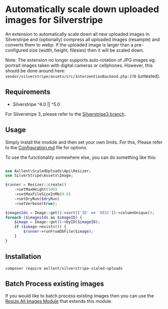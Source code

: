 # Automatically scale down uploaded images for Silverstripe

An extension to automatically scale down all new uploaded images in Silverstripe and (optionally) compress all uploaded images (resample) and converts them to webp. 
If the uploaded image is larger than a pre-configured size (width, height, filesies) then it will be scaled down. 

Note: The extension no longer supports auto-rotation of JPG images eg: portrait images taken with digital cameras or cellphones. 
However, this should be done around here:  `vendor/silverstripe/assets/src/InterventionBackend.php:278` (untested). 

## Requirements

- Silverstripe ^4.0 || ^5.0

For Silverstripe 3, please refer to the [Silverstripe3 branch](https://github.com/axllent/silverstripe-scaled-uploads/tree/silverstripe3).

## Usage

Simply install the module and then set your own limits. For this, Please refer to the [Configuration.md](docs/en/Configuration.md) file for options.

To use the functionality somewhere else, you can do something like this:
```php

use Axllent\ScaledUploads\Api\Resizer;
use SilverStripe\Assets\Image;

$runner = Resizer::create()
    ->setMaxHeight(100)
    ->setMaxFileSizeInMb(0.6)
    ->setDryRun($dryRun)
    ->setVerbose(true);

$imagesIds = Image::get()->sort(['ID' => 'DESC'])->columnUnique();
foreach ($imagesIds as $imageID) {
    $image = Image::get()->byID($imageID);
    if ($image->exists()) {
        $runner->runFromDbFile($image);
    }
}

```

## Installation

```shell
composer require axllent/silverstripe-scaled-uploads
```

## Batch Process existing images

If you would like to batch process existing images then you can use the [Resize All Images Module](https://github.com/sunnysideup/silverstripe-resize-all-images/) that extends this module. 
